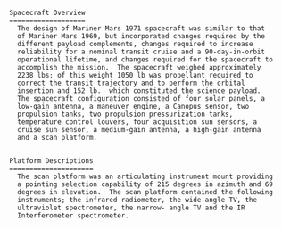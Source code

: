 
 
 
    Spacecraft Overview
    ===================
      The design of Mariner Mars 1971 spacecraft was similar to that
      of Mariner Mars 1969, but incorporated changes required by the
      different payload complements, changes required to increase
      reliability for a nominal transit cruise and a 90-day-in-orbit
      operational lifetime, and changes required for the spacecraft to
      accomplish the mission.  The spacecraft weighed approximately
      2238 lbs; of this weight 1050 lb was propellant required to
      correct the transit trajectory and to perform the orbital
      insertion and 152 lb.  which constituted the science payload.
      The spacecraft configuration consisted of four solar panels, a
      low-gain antenna, a maneuver engine, a Canopus sensor, two
      propulsion tanks, two propulsion pressurization tanks,
      temperature control louvers, four acquisition sun sensors, a
      cruise sun sensor, a medium-gain antenna, a high-gain antenna
      and a scan platform.
 
 
    Platform Descriptions
    =====================
      The scan platform was an articulating instrument mount providing
      a pointing selection capability of 215 degrees in azimuth and 69
      degrees in elevation.  The scan platform contained the following
      instruments; the infrared radiometer, the wide-angle TV, the
      ultraviolet spectrometer, the narrow- angle TV and the IR
      Interferometer spectrometer.
 

        